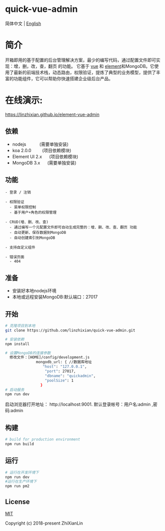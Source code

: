
<p align="center">
  <h1>quick-vue-admin</h1>
</p>

简体中文 | [English](./README.md)

# 简介

开箱即用的基于配置的后台管理解决方案，最少的编写代码，通过配置文件即可实现：增，删，改，查，翻页 的功能。
它基于 [vue](https://github.com/vuejs/vue) 和 [element](https://github.com/ElemeFE/element)和MongoDB。它使用了最新的前端技术栈，动态路由，权限验证，提炼了典型的业务模型，提供了丰富的功能组件，它可以帮助你快速搭建企业级后台产品。

# 在线演示:
 https://linzhixian.github.io/element-vue-admin
 
## 依赖
- nodejs &nbsp;&nbsp;&nbsp;&nbsp;&nbsp;&nbsp;&nbsp;&nbsp;&nbsp;&nbsp;(需要单独安装)
- koa 2.0.0  &nbsp;&nbsp;&nbsp;&nbsp;&nbsp;&nbsp;&nbsp;&nbsp;(项目依赖模块)
- Element UI 2.x &nbsp;&nbsp;&nbsp;&nbsp;&nbsp;(项目依赖模块)
- MongoDB 3.x &nbsp;&nbsp;&nbsp;&nbsp;&nbsp;(需要单独安装)

## 功能
```
- 登录 / 注销

- 权限验证
  - 菜单权限控制
  - 基于用户+角色的权限管理

- CRUD(增、删、改、查)
  - 通过编写一个元配置文件即可自动生成完整的：增、删、改、查、翻页 功能
  - 自动更新、保存数据到MongoDB
  - 自动创建索引到MongoDB

- 支持自定义组件

- 错误页面  
  - 404
```

## 准备

- 安装好本地nodejs环境
- 本地或远程安装MongoDB:默认端口：27017

## 开始

```bash
# 克隆项目到本地
git clone https://github.com/linzhixian/quick-vue-admin.git

# 安装依赖
npm install

# 设置MongoDB的连接参数
  修改文件：[HOME]/config/development.js
              mongodb_url: { //数据库地址
                 "host": "127.0.0.1",
                  "port": 27017,
                  "dbname": "quickadmin",
                  "poolSize": 1
                }
# 启动服务
npm run dev
```

启动浏览器打开地址： http://localhost:9001.
默认登录帐号：用户名:admin ,密码:admin

## 构建
```bash
# build for production environment
npm run build
```
## 运行
```bash
# 运行在开发环境下
npm run dev
#运行在生产环境下
npm run pm2
```

## License

[MIT](https://github.com/linzhixian/quick-vue-admin/blob/master/LICENSE)

Copyright (c) 2018-present ZhiXianLin
